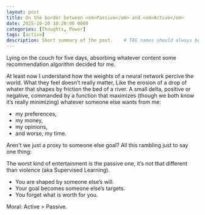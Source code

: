 ```yaml
---
layout: post
title: On the border between <em>Passive</em> and <em>Active</em>
date: 2025-10-20 10:20:00 0000
categories: [Thoughts, Power]
tags: [active] 
description: Short summary of the post.    # TAG names should always be lowercase
---
```


Lying on the couch for five days, absorbing whatever content some recommendation algorithm decided for me.

At least now I understand how the weights of a neural network percive the world. What they feel doesn’t really matter, Like the erosion of a drop of whater that shapes by friction the bed of a river. A small delta, positive or negative, commanded by a function that maximizes (though we both know it’s really minimizing) whatever someone else wants from me:
- my preferences,
- my money, 
- my opinions,
- and worse, my time.

Aren't we just a proxy to someone else goal? 
All this rambling just to say one thing:

The worst kind of entertainment is the passive one, it’s not that different than violence (aka Supervised Learning).
- You are shaped by someone else’s will.
- Your goal becomes someone else’s targets.
- You forget what is worth for you.

Moral: Active > Passive.
